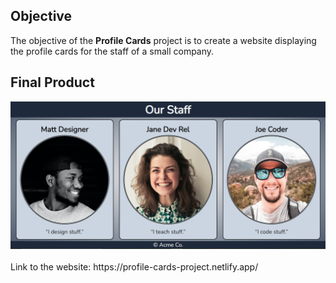 ## Objective

The objective of the **Profile Cards** project is to create a website displaying the profile cards for the staff of a small company.

## Final Product

<a href="https://profile-cards-project.netlify.app/" target="_blank">
  <img src="img/site-overview.png" alt="Profile cards website" title="Click to view the website">
</a>
<br><br>
Link to the website: https://profile-cards-project.netlify.app/
